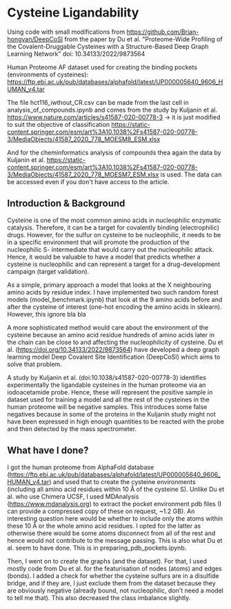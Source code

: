 # Cysteine Ligandability

Using code with small modifications from https://github.com/Brian-hongyan/DeepCoSI from the paper by Du et al. "Proteome-Wide Profiling of the Covalent-Druggable Cysteines with a Structure-Based Deep Graph Learning Network" doi: 10.34133/2022/9873564

Human Proteome AF dataset used for creating the binding pockets (environments of cysteines): https://ftp.ebi.ac.uk/pub/databases/alphafold/latest/UP000005640_9606_HUMAN_v4.tar

The file hct116_iwthout_CR.csv can be made from the last cell in analysis_of_compounds.ipynb and comes from the study by Kuljanin et al. https://www.nature.com/articles/s41587-020-00778-3  -> it is just modified to suit the objective of classification https://static-content.springer.com/esm/art%3A10.1038%2Fs41587-020-00778-3/MediaObjects/41587_2020_778_MOESM8_ESM.xlsx

And for the cheminformatics analysis of compounds thea again the data by Kuljanin et al. https://static-content.springer.com/esm/art%3A10.1038%2Fs41587-020-00778-3/MediaObjects/41587_2020_778_MOESM7_ESM.xlsx is used. The data can be accessed even if you don't have access to the article.


## Introduction & Background
Cysteine is one of the most common amino acids in nucleophilic enzymatic catalysis. Therefore, it can be a target for covalently binding (electrophilic) drugs. However, for the sulfur on cysteine to be nucleophilic, it needs to be in a specific environment that will promote the production of the nucleophilic S- intermediate that would carry out the nucleophilic attack. Hence, it would be valuable to have a model that predicts whether a cysteine is nucleophilic and can represent a target for a drug-development campaign (target validation).

As a simple, primary approach a model that looks at the X neighbouring amino acids by residue index. I have implemented two such random forest models (model_benchmark.ipynb) that look at the 9 amino acids before and after the cysteine of interest (one-hot encoding the amino acids in sklearn). However, this ignore bla bla

A more sophisticated method would care about the environment of the cysteine because an amino acid residue hundreds of amino acids later in the chain can be close to and affecting the nucleophilicity of cysteine. Du et al. (https://doi.org/10.34133/2022/9873564) have developed a deep graph learning model Deep Covalent Site Identification (DeepCoSI) which aims to solve that problem. 

A study by Kuljanin et al. (doi:10.1038/s41587-020-00778-3) identifies experimentally the ligandable cysteines in the human proteome via an iodoacetamide probe. Hence, these will represent the positive sample in dataset used for training a model and all the rest of the cysteines in the human proteome will be negative samples. This introduces some false negatives because in some of the proteins in the Kuljanin study might not have been expressed in high enough quantities to be reacted with the probe and then detected by the mass spectrometer.

## What have I done?
I got the human proteome from AlphaFold database (https://ftp.ebi.ac.uk/pub/databases/alphafold/latest/UP000005640_9606_HUMAN_v4.tar) and used that to create the cysteine environments (including all amino acid residues within 10 Å of the cysteine S). Unlike Du et al. who use Chimera UCSF, I used MDAnalysis (https://www.mdanalysis.org) to extract the pocket environment pdb files (I can provide a compressed copy of these on request, ~1.2 GB). An interesting question here would be whether to include only the atoms within these 10 Å or the whole amino acid residues. I opted for the latter as otherwise there would be some atoms disconnect from all of the rest and hence would not contribute to the message passing. This is also what Du et al. seem to have done. This is in preparing_pdb_pockets.ipynb.

Then, I went on to create the graphs (and the dataset). For that, I used mostly code from Du et al. for the featurisation of nodes (atoms) and edges (bonds). I added a check for whether the cysteine sulfurs are in a disulfide bridge, and if they are, I just exclude them from the dataset because they are obviously negative (already bound, not nucleophilic, don't need a model to tell me that). This also decreased the class imbalance slightly.
